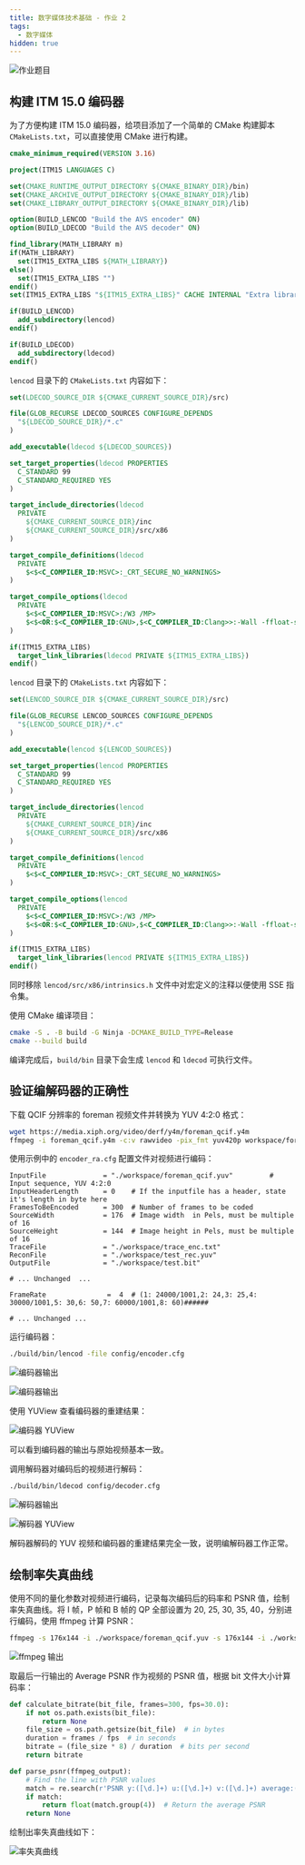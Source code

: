 ```yaml
---
title: 数字媒体技术基础 - 作业 2
tags:
  - 数字媒体
hidden: true
---
```


![作业题目](https://img.duanyll.com/img/ede821a2.png)

## 构建 ITM 15.0 编码器

为了方便构建 ITM 15.0 编码器，给项目添加了一个简单的 CMake 构建脚本 `CMakeLists.txt`，可以直接使用 CMake 进行构建。

```cmake
cmake_minimum_required(VERSION 3.16)

project(ITM15 LANGUAGES C)

set(CMAKE_RUNTIME_OUTPUT_DIRECTORY ${CMAKE_BINARY_DIR}/bin)
set(CMAKE_ARCHIVE_OUTPUT_DIRECTORY ${CMAKE_BINARY_DIR}/lib)
set(CMAKE_LIBRARY_OUTPUT_DIRECTORY ${CMAKE_BINARY_DIR}/lib)

option(BUILD_LENCOD "Build the AVS encoder" ON)
option(BUILD_LDECOD "Build the AVS decoder" ON)

find_library(MATH_LIBRARY m)
if(MATH_LIBRARY)
  set(ITM15_EXTRA_LIBS ${MATH_LIBRARY})
else()
  set(ITM15_EXTRA_LIBS "")
endif()
set(ITM15_EXTRA_LIBS "${ITM15_EXTRA_LIBS}" CACHE INTERNAL "Extra libraries shared by ITM15 targets")

if(BUILD_LENCOD)
  add_subdirectory(lencod)
endif()

if(BUILD_LDECOD)
  add_subdirectory(ldecod)
endif()
```

`lencod` 目录下的 `CMakeLists.txt` 内容如下：

```cmake
set(LDECOD_SOURCE_DIR ${CMAKE_CURRENT_SOURCE_DIR}/src)

file(GLOB_RECURSE LDECOD_SOURCES CONFIGURE_DEPENDS
  "${LDECOD_SOURCE_DIR}/*.c"
)

add_executable(ldecod ${LDECOD_SOURCES})

set_target_properties(ldecod PROPERTIES
  C_STANDARD 99
  C_STANDARD_REQUIRED YES
)

target_include_directories(ldecod
  PRIVATE
    ${CMAKE_CURRENT_SOURCE_DIR}/inc
    ${CMAKE_CURRENT_SOURCE_DIR}/src/x86
)

target_compile_definitions(ldecod
  PRIVATE
    $<$<C_COMPILER_ID:MSVC>:_CRT_SECURE_NO_WARNINGS>
)

target_compile_options(ldecod
  PRIVATE
    $<$<C_COMPILER_ID:MSVC>:/W3 /MP>
    $<$<OR:$<C_COMPILER_ID:GNU>,$<C_COMPILER_ID:Clang>>:-Wall -ffloat-store>
)

if(ITM15_EXTRA_LIBS)
  target_link_libraries(ldecod PRIVATE ${ITM15_EXTRA_LIBS})
endif()
```

`lencod` 目录下的 `CMakeLists.txt` 内容如下：

```cmake
set(LENCOD_SOURCE_DIR ${CMAKE_CURRENT_SOURCE_DIR}/src)

file(GLOB_RECURSE LENCOD_SOURCES CONFIGURE_DEPENDS
  "${LENCOD_SOURCE_DIR}/*.c"
)

add_executable(lencod ${LENCOD_SOURCES})

set_target_properties(lencod PROPERTIES
  C_STANDARD 99
  C_STANDARD_REQUIRED YES
)

target_include_directories(lencod
  PRIVATE
    ${CMAKE_CURRENT_SOURCE_DIR}/inc
    ${CMAKE_CURRENT_SOURCE_DIR}/src/x86
)

target_compile_definitions(lencod
  PRIVATE
    $<$<C_COMPILER_ID:MSVC>:_CRT_SECURE_NO_WARNINGS>
)

target_compile_options(lencod
  PRIVATE
    $<$<C_COMPILER_ID:MSVC>:/W3 /MP>
    $<$<OR:$<C_COMPILER_ID:GNU>,$<C_COMPILER_ID:Clang>>:-Wall -ffloat-store>
)

if(ITM15_EXTRA_LIBS)
  target_link_libraries(lencod PRIVATE ${ITM15_EXTRA_LIBS})
endif()
```

同时移除 `lencod/src/x86/intrinsics.h` 文件中对宏定义的注释以便使用 SSE 指令集。

使用 CMake 编译项目：

```sh
cmake -S . -B build -G Ninja -DCMAKE_BUILD_TYPE=Release
cmake --build build
```

编译完成后，`build/bin` 目录下会生成 `lencod` 和 `ldecod` 可执行文件。

## 验证编解码器的正确性

下载 QCIF 分辨率的 foreman 视频文件并转换为 YUV 4:2:0 格式：

```sh
wget https://media.xiph.org/video/derf/y4m/foreman_qcif.y4m
ffmpeg -i foreman_qcif.y4m -c:v rawvideo -pix_fmt yuv420p workspace/foreman_qcif.yuv
```

使用示例中的 `encoder_ra.cfg` 配置文件对视频进行编码：

```
InputFile              = "./workspace/foreman_qcif.yuv"			# Input sequence, YUV 4:2:0
InputHeaderLength      = 0    # If the inputfile has a header, state it's length in byte here 
FramesToBeEncoded      = 300  # Number of frames to be coded
SourceWidth            = 176  # Image width  in Pels, must be multiple of 16
SourceHeight           = 144  # Image height in Pels, must be multiple of 16
TraceFile              = "./workspace/trace_enc.txt"
ReconFile              = "./workspace/test_rec.yuv"
OutputFile             = "./workspace/test.bit"

# ... Unchanged  ...

FrameRate               =  4  # (1: 24000/1001,2: 24,3: 25,4: 30000/1001,5: 30,6: 50,7: 60000/1001,8: 60)######

# ... Unchanged ...
```

运行编码器：

```sh
./build/bin/lencod -file config/encoder.cfg
```

![编码器输出](https://img.duanyll.com/img/6145ee20.png)

![编码器输出](https://img.duanyll.com/img/d1b67755.png)

使用 YUView 查看编码器的重建结果：

![编码器 YUView](https://img.duanyll.com/img/4c9bd2c1.png)

可以看到编码器的输出与原始视频基本一致。

调用解码器对编码后的视频进行解码：

```sh
./build/bin/ldecod config/decoder.cfg
```

![解码器输出](https://img.duanyll.com/img/868ba613.png)

![解码器 YUView](https://img.duanyll.com/img/23139526.png)

解码器解码的 YUV 视频和编码器的重建结果完全一致，说明编解码器工作正常。

## 绘制率失真曲线

使用不同的量化参数对视频进行编码，记录每次编码后的码率和 PSNR 值，绘制率失真曲线。将 I 帧，P 帧和 B 帧的 QP 全部设置为 20, 25, 30, 35, 40，分别进行编码，使用 ffmpeg 计算 PSNR：

```sh
ffmpeg -s 176x144 -i ./workspace/foreman_qcif.yuv -s 176x144 -i ./workspace/test_rec.yuv -filter_complex psnr -f null -
```

![ffmpeg 输出](https://img.duanyll.com/img/092a0e42.png)

取最后一行输出的 Average PSNR 作为视频的 PSNR 值，根据 bit 文件大小计算码率：

```python
def calculate_bitrate(bit_file, frames=300, fps=30.0):
    if not os.path.exists(bit_file):
        return None
    file_size = os.path.getsize(bit_file)  # in bytes
    duration = frames / fps  # in seconds
    bitrate = (file_size * 8) / duration  # bits per second
    return bitrate

def parse_psnr(ffmpeg_output):
    # Find the line with PSNR values
    match = re.search(r'PSNR y:([\d.]+) u:([\d.]+) v:([\d.]+) average:([\d.]+) min:([\d.]+) max:([\d.]+)', ffmpeg_output)
    if match:
        return float(match.group(4))  # Return the average PSNR
    return None
```

绘制出率失真曲线如下：

![率失真曲线](https://img.duanyll.com/img/657a065e.png)